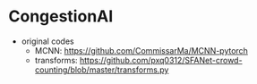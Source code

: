 # CongestionAI

- original codes
    - MCNN: https://github.com/CommissarMa/MCNN-pytorch
    - transforms: https://github.com/pxq0312/SFANet-crowd-counting/blob/master/transforms.py
